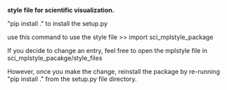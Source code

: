 **style file for scientific visualization.**

"pip install ." to install the setup.py

use this command to use the style file >> import sci_mplstyle_package

If you decide to change an entry, feel free to open the mplstyle file in sci_mplstyle_pacakge/style_files

However, once you make the change, reinstall the package by re-running "pip install ." from the setup.py file directory.